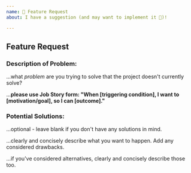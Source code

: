 ```yaml
---
name: 🚀 Feature Request
about: I have a suggestion (and may want to implement it 🙂)!

---
```


## Feature Request

### Description of Problem:
...what *problem* are you trying to solve that the project doesn't currently solve?

...**please use Job Story form: "When [triggering condition], I want to [motivation/goal], so I can [outcome]."**

### Potential Solutions:
...optional - leave blank if you don't have any solutions in mind.

...clearly and concisely describe what you want to happen. Add any considered drawbacks.

...if you've considered alternatives, clearly and concisely describe those too.

